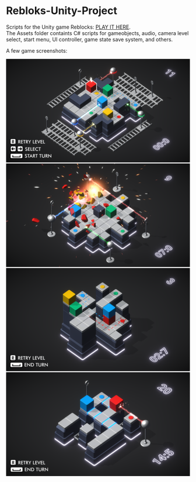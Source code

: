 # Rebloks-Unity-Project
Scripts for the Unity game Reblocks:  [PLAY IT HERE](https://liisjak.itch.io/rebloks).
<br>
The Assets folder containts C# scripts for gameobjects, audio, camera level select, start menu, UI controller, game state save system, and others.

A few game screenshots:

![alt text](https://github.com/Liisjak/Rebloks-Unity-Project-Public/blob/main/lvl11.png?raw=true)
![alt text](https://github.com/Liisjak/Rebloks-Unity-Project-Public/blob/main/lvl9.png?raw=true)
![alt text](https://github.com/Liisjak/Rebloks-Unity-Project-Public/blob/main/lvl3.png?raw=true)
![alt text](https://github.com/Liisjak/Rebloks-Unity-Project-Public/blob/main/lvl20.png?raw=true)
